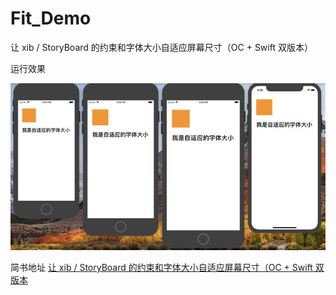 # Fit_Demo
让 xib / StoryBoard 的约束和字体大小自适应屏幕尺寸（OC + Swift 双版本）

运行效果

![Demo](https://github.com/InsectQY/Fit_Demo/raw/master/Screenshots/Demo.jpg)

简书地址 [让 xib / StoryBoard 的约束和字体大小自适应屏幕尺寸（OC + Swift 双版本](https://www.jianshu.com/p/3aa04087d2d8) 
